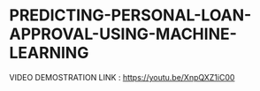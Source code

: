 # PREDICTING-PERSONAL-LOAN-APPROVAL-USING-MACHINE-LEARNING

VIDEO DEMOSTRATION LINK : https://youtu.be/XnpQXZ1iC00
